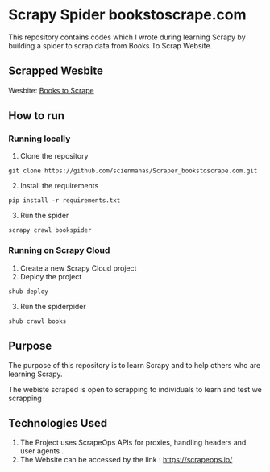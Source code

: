 # Scrapy Spider bookstoscrape.com
This repository contains codes which I wrote during learning Scrapy by building a spider to scrap data from Books To Scrap Website.

## Scrapped Wesbite 
Wesbite: [Books to Scrape](https://books.toscrape.com/)

## How to run

### Running locally 

1. Clone the repository
```
git clone https://github.com/scienmanas/Scraper_bookstoscrape.com.git
```
2. Install the requirements
```
pip install -r requirements.txt
```
3. Run the spider
```
scrapy crawl bookspider
```
### Running on Scrapy Cloud

1. Create a new Scrapy Cloud project
2. Deploy the project
```
shub deploy
```
3. Run the spiderpider
```
shub crawl books
```
## Purpose 

The purpose of this repository is to learn Scrapy and to help others who are learning Scrapy.

The webiste scraped is open to scrapping to individuals to learn and test we scrapping

## Technologies Used

1. The Project uses ScrapeOps APIs for proxies, handling headers and user agents .
2. The Website can be accessed by the link : https://scrapeops.io/

